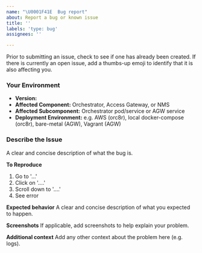 ```yaml
---
name: "\U0001F41E  Bug report"
about: Report a bug or known issue
title: ''
labels: 'type: bug'
assignees: ''

---
```

Prior to submitting an issue, check to see if one has already been created. If there is currently an open issue, add a thumbs-up emoji to identify that it is also affecting you. 

### Your Environment

- **Version:**
- **Affected Component:** Orchestrator, Access Gateway, or NMS
- **Affected Subcomponent:** Orchestrator pod/service or AGW service
- **Deployment Environment:** e.g. AWS (orc8r), local docker-compose (orc8r), bare-metal (AGW), Vagrant (AGW)

### Describe the Issue

A clear and concise description of what the bug is.

**To Reproduce**
1. Go to '...'
2. Click on '....'
3. Scroll down to '....'
4. See error

**Expected behavior**
A clear and concise description of what you expected to happen.

**Screenshots**
If applicable, add screenshots to help explain your problem.

**Additional context**
Add any other context about the problem here (e.g. logs).

